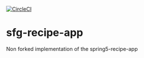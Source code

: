 [![CircleCI](https://circleci.com/gh/smithjim/sfg-recipe-app.svg?style=svg)](https://circleci.com/gh/smithjim/sfg-recipe-app)

# sfg-recipe-app
Non forked implementation of the spring5-recipe-app
